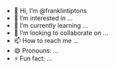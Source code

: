 - 👋 Hi, I’m @franklintiptons
- 👀 I’m interested in ...
- 🌱 I’m currently learning ...
- 💞️ I’m looking to collaborate on ...
- 📫 How to reach me ...
- 😄 Pronouns: ...
- ⚡ Fun fact: ...

<!---
franklintiptons/franklintiptons is a ✨ special ✨ repository because its `README.md` (this file) appears on your GitHub profile.
You can click the Preview link to take a look at your changes.
--->
